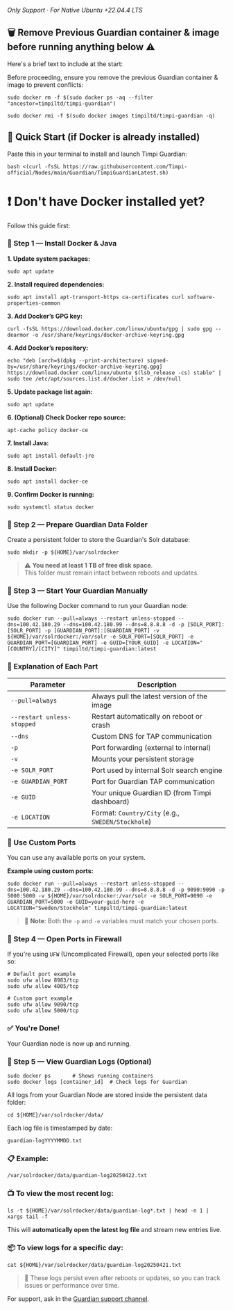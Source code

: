 *Only Support · For Native Ubuntu +22.04.4 LTS*

## :wastebasket: Remove Previous Guardian container & image before running anything below :warning: 
Here's a brief text to include at the start:

Before proceeding, ensure you remove the previous Guardian container & image to prevent conflicts:

```shell
sudo docker rm -f $(sudo docker ps -aq --filter "ancestor=timpiltd/timpi-guardian")
```
```shell
sudo docker rmi -f $(sudo docker images timpiltd/timpi-guardian -q)
```


## :rocket: Quick Start (if Docker is already installed)

Paste this in your terminal to install and launch Timpi Guardian:
```shell
bash <(curl -fsSL https://raw.githubusercontent.com/Timpi-official/Nodes/main/Guardian/TimpiGuardianLatest.sh)
```

# :exclamation: Don't have Docker installed yet?
Follow this guide first:

### :bricks: Step 1 — Install Docker & Java

**1. Update system packages:**
```shell
sudo apt update
```

**2. Install required dependencies:**
```shell
sudo apt install apt-transport-https ca-certificates curl software-properties-common
```

**3. Add Docker’s GPG key:**
```shell
curl -fsSL https://download.docker.com/linux/ubuntu/gpg | sudo gpg --dearmor -o /usr/share/keyrings/docker-archive-keyring.gpg
```

**4. Add Docker’s repository:**
```shell
echo "deb [arch=$(dpkg --print-architecture) signed-by=/usr/share/keyrings/docker-archive-keyring.gpg] https://download.docker.com/linux/ubuntu $(lsb_release -cs) stable" | sudo tee /etc/apt/sources.list.d/docker.list > /dev/null
```

**5. Update package list again:**
```shell
sudo apt update
```

**6. (Optional) Check Docker repo source:**
```shell
apt-cache policy docker-ce
```

**7. Install Java:**
```shell
sudo apt install default-jre
```

**8. Install Docker:**
```shell
sudo apt install docker-ce
```

**9. Confirm Docker is running:**
```shell
sudo systemctl status docker
```



### :floppy_disk: Step 2 — Prepare Guardian Data Folder

Create a persistent folder to store the Guardian's Solr database:

```shell
sudo mkdir -p ${HOME}/var/solrdocker
```

> :warning: **You need at least 1 TB of free disk space**.  
> This folder must remain intact between reboots and updates.

### :rocket: Step 3 — Start Your Guardian Manually

Use the following Docker command to run your Guardian node:

```shell
sudo docker run --pull=always --restart unless-stopped --dns=100.42.180.29 --dns=100.42.180.99 --dns=8.8.8.8 -d -p [SOLR_PORT]:[SOLR_PORT] -p [GUARDIAN_PORT]:[GUARDIAN_PORT] -v ${HOME}/var/solrdocker:/var/solr -e SOLR_PORT=[SOLR_PORT] -e GUARDIAN_PORT=[GUARDIAN_PORT] -e GUID=[YOUR_GUID] -e LOCATION="[COUNTRY]/[CITY]" timpiltd/timpi-guardian:latest
```

### :brain: Explanation of Each Part

| Parameter          | Description |
|-------------------|-------------|
| `--pull=always`   | Always pull the latest version of the image |
| `--restart unless-stopped` | Restart automatically on reboot or crash |
| `--dns`           | Custom DNS for TAP communication |
| `-p`              | Port forwarding (external to internal) |
| `-v`              | Mounts your persistent storage |
| `-e SOLR_PORT`    | Port used by internal Solr search engine |
| `-e GUARDIAN_PORT`| Port for Guardian TAP communication |
| `-e GUID`         | Your unique Guardian ID (from Timpi dashboard) |
| `-e LOCATION`     | Format: `Country/City` (e.g., `SWEDEN/Stockholm`) |


### :arrows_counterclockwise: Use Custom Ports

You can use any available ports on your system.

**Example using custom ports:**
```shell
sudo docker run --pull=always --restart unless-stopped --dns=100.42.180.29 --dns=100.42.180.99 --dns=8.8.8.8 -d -p 9090:9090 -p 5000:5000 -v ${HOME}/var/solrdocker:/var/solr -e SOLR_PORT=9090 -e GUARDIAN_PORT=5000 -e GUID=your-guid-here -e LOCATION="Sweden/Stockholm" timpiltd/timpi-guardian:latest
```

> :brain: **Note**: Both the `-p` and `-e` variables must match your chosen ports.



### :closed_lock_with_key: Step 4 — Open Ports in Firewall

If you're using `UFW` (Uncomplicated Firewall), open your selected ports like so:

```shell
# Default port example
sudo ufw allow 8983/tcp
sudo ufw allow 4005/tcp

# Custom port example
sudo ufw allow 9090/tcp
sudo ufw allow 5000/tcp
```

### :white_check_mark: You're Done!

Your Guardian node is now up and running.

### :page_facing_up: Step 5 — View Guardian Logs (Optional)

```shell
sudo docker ps       # Shows running containers
sudo docker logs [container_id]  # Check logs for Guardian
```

All logs from your Guardian Node are stored inside the persistent data folder:

```shell
cd ${HOME}/var/solrdocker/data/
```

Each log file is timestamped by date:
```
guardian-logYYYYMMDD.txt
```

### :clipboard: Example:
```shell
/var/solrdocker/data/guardian-log20250422.txt
```

### :tv: To view the most recent log:
```shell
ls -t ${HOME}/var/solrdocker/data/guardian-log*.txt | head -n 1 | xargs tail -f
```

This will **automatically open the latest log file** and stream new entries live.

### :package: To view logs for a specific day:
```shell
cat ${HOME}/var/solrdocker/data/guardian-log20250421.txt
```
> :brain: These logs persist even after reboots or updates, so you can track issues or performance over time.

For support, ask in the [Guardian support channel](https://discord.com/channels/946982023245992006/1179480800601849938).
